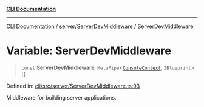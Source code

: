 [**CLI Documentation**](../../../README.md)

***

[CLI Documentation](../../../README.md) / [server/ServerDevMiddleware](../README.md) / ServerDevMiddleware

# Variable: ServerDevMiddleware

> `const` **ServerDevMiddleware**: `MetaPipe`\<[`ConsoleContext`](../../../declarations/interfaces/ConsoleContext.md), `IBlueprint`\>[]

Defined in: [cli/src/server/ServerDevMiddleware.ts:93](https://github.com/stonemjs/cli/blob/df49bf1f270a78a61946870e36ae0b10d02482b3/src/server/ServerDevMiddleware.ts#L93)

Middleware for building server applications.
